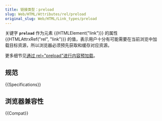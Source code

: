 ```yaml
---
title: 链接类型：preload
slug: Web/HTML/Attributes/rel/preload
original_slug: Web/HTML/Link_types/preload
---
```


关键字 **`preload`** 作为元素 {{HTMLElement("link")}} 的属性 {{HTMLAttrxRef("rel", "link")}} 的值，表示用户十分有可能需要在当前浏览中加载目标资源，所以浏览器必须预先获取和缓存对应资源。

更多细节见[通过 rel="preload"进行内容预加载](/zh-CN/docs/Web/HTML/Preloading_content)。

## 规范

{{Specifications}}

## 浏览器兼容性

{{Compat}}
